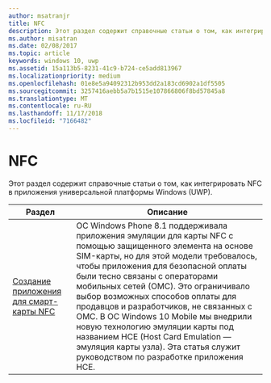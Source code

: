```yaml
---
author: msatranjr
title: NFC
description: Этот раздел содержит справочные статьи о том, как интегрировать NFC в приложения универсальной платформы Windows (UWP).
ms.author: misatran
ms.date: 02/08/2017
ms.topic: article
keywords: windows 10, uwp
ms.assetid: 15a113b5-8231-41c9-b724-ce5add813967
ms.localizationpriority: medium
ms.openlocfilehash: 01e8e5a94092312b953dd2a183cd6902a1df5505
ms.sourcegitcommit: 3257416aebb5a7b1515e107866806f8bd57845a8
ms.translationtype: MT
ms.contentlocale: ru-RU
ms.lasthandoff: 11/17/2018
ms.locfileid: "7166482"
---
```

# <a name="nfc"></a>NFC


Этот раздел содержит справочные статьи о том, как интегрировать NFC в приложения универсальной платформы Windows (UWP).

|Раздел |Описание|
|--------|------------------|
| [Создание приложения для смарт-карты NFC](host-card-emulation.md)   | ОС Windows Phone 8.1 поддерживала приложения эмуляции для карты NFC с помощью защищенного элемента на основе SIM-карты, но для этой модели требовалось, чтобы приложения для безопасной оплаты были тесно связаны с операторами мобильных сетей (ОМС). Это ограничивало выбор возможных способов оплаты для продавцов и разработчиков, не связанных с ОМС. В ОС Windows 10 Mobile мы внедрили новую технологию эмуляции карты под названием HCE (Host Card Emulation — эмуляция карты узла). Эта статья служит руководством по разработке приложения HCE.   |